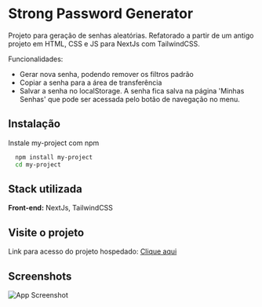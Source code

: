 
# Strong Password Generator

Projeto para geração de senhas aleatórias. Refatorado a partir de um antigo projeto em HTML, CSS e JS para NextJs com TailwindCSS.

Funcionalidades:

* Gerar nova senha, podendo remover os filtros padrão
* Copiar a senha para a área de transferência
* Salvar a senha  no localStorage. A senha fica salva na página 'Minhas Senhas' que pode ser acessada pelo botão de navegação no menu.


## Instalação

Instale my-project com npm

```bash
  npm install my-project
  cd my-project
```
    
## Stack utilizada

**Front-end:** NextJs, TailwindCSS


## Visite o projeto

Link para acesso do projeto hospedado: [Clique aqui](https://new-pwd-generator.vercel.app/)


## Screenshots

![App Screenshot](https://user-images.githubusercontent.com/85001250/155344746-03c2a8ed-9f63-4693-9816-34a9b7acc059.png)

